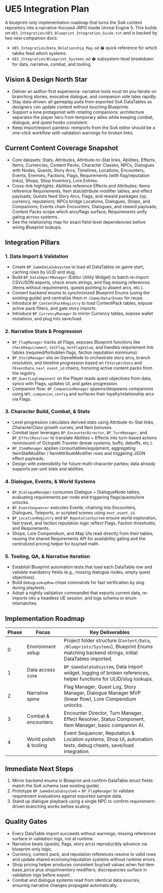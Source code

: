 # UE5 Integration Plan

A blueprint-only implementation roadmap that turns the SoA content repository into a narrative-focused JRPG inside Unreal Engine 5. This builds on `UE5_Integration/UE5_Blueprint_Integration_Guide.txt` and is backed by two new companion docs:

- `UE5_Integration/Data_Relationship_Map.md` � quick reference for which tables feed which systems.
- `UE5_Integration/Blueprint_Systems.md` � subsystem-level breakdown for data, narrative, combat, and tooling.

## Vision & Design North Star
- Deliver an author-first experience: narrative tools must let you iterate on branching stories, evocative dialogue, and companion side tales rapidly.
- Stay data-driven: all gameplay pulls from exported SoA DataTables so designers can update content without touching Blueprints.
- Support a lone protagonist with rotating companions: architecture separates the player hero from temporary allies while keeping combat, dialogue, and quest hooks consistent.
- Keep import/export painless: reimports from the SoA editor should be a one-click workflow with validation warnings for broken links.

## Current Content Coverage Snapshot
- Core datasets: Stats, Attributes, Attribute-to-Stat links, Abilities, Effects, Items, Currencies, Content Packs, Character Classes, NPCs, Dialogues with Nodes, Quests, Story Arcs, Timelines, Locations, Encounters, Events, Enemies, Factions, Flags, Requirements (with flag/reputation links), Shops, Shop Inventory, Lore Entries.
- Cross-link highlights: Abilities reference Effects and Attributes; Items reference Requirements, Item stat/attribute modifier tables, and effect payloads; Quests feed Story Arcs, Flags, and reward packages (xp, currency, reputation); NPCs bridge Locations, Dialogues, Shops, and Companions; Events chain Encounters, Dialogues, and reward payloads; Content Packs scope which arcs/flags surface; Requirements unify gating across systems.
- See the relationship map for exact field-level dependencies before wiring Blueprint lookups.

## Integration Pillars
### 1. Data Import & Validation
- Create `BP_GameDataSubsystem` to load all DataTables on game start, caching rows by ULID and slug.
- Build `BP_DataImportManager` (Editor Utility Widget) to batch re-import CSV/JSON exports, check enum strings, and flag missing references (items without requirements, quests pointing to absent arcs, etc.).
- Convert backend enums to synchronized Blueprint Enums (using the existing guide) and centralize them in `/Game/Data/Enums` for reuse.
- Introduce `BP_ContentPackRegistry` to load ContentPack tables, expose active pack filters, and gate story imports.
- Introduce `BP_CurrencyManager` to mirror Currency tables, expose wallet mutations, and plug into save/load.

### 2. Narrative State & Progression
- `BP_FlagManager` tracks all Flags, exposes Blueprint functions like `CheckRequirement`, `SetFlag`, `GetFlagValue`, and handles requirement link tables (required/forbidden flags, faction reputation minimums).
- `BP_StoryManager` sits on GameMode to orchestrate story arcs, branch resolution, and timeline progression based on `FStoryArcData` and `FEventData.next_event_id` chains, honoring active content packs from the registry.
- `BP_QuestLogComponent` on the Player reads quest objectives from data, syncs with Flags, updates UI, and gates progression.
- Companion flow: `BP_CompanionManager` spawns/despawns companions using `NPC.companion_config` and surfaces their loyalty/relationship arcs via Flags.

### 3. Character Build, Combat, & Stats
- Level progression calculates derived stats using Attribute-to-Stat links, CharacterClass growth curves, and Item bonuses.
- Combat layer leverages `BP_EncounterDirector`, `BP_TurnManager`, and `BP_EffectResolver` to translate Abilities + Effects into turn-based actions reminiscent of Octopath Traveler (break systems, buffs, debuffs, etc.).
- `BP_ItemManager` applies consumables/equipment, aggregating ItemStatModifier / ItemAttributeModifier rows and triggering JSON effect payloads.
- Design with extensibility for future multi-character parties; data already supports per-unit stats and abilities.

### 4. Dialogue, Events, & World Systems
- `BP_DialogueManager` consumes Dialogue + DialogueNode tables, evaluating requirements per node and triggering flags/quests/lore unlocks.
- `BP_EventSequencer` executes Events, chaining into Encounters, Dialogues, Teleports, or scripted scenes using `next_event_id`.
- `BP_LocationRegistry` and `BP_ReputationSystem` ensure world exploration, fast travel, and faction reputation logic reflect Flags, Faction thresholds, and Requirements.
- Shops, Lore Compendium, and Map UIs read directly from their tables, reusing the shared Requirements API for availability gating and the centralized pricing helper for buy/sell math.

### 5. Tooling, QA, & Narrative Iteration
- Establish Blueprint automation tests that load each DataTable row and validate mandatory fields (e.g., missing dialogue nodes, empty quest objectives).
- Build `DebugLookupRow` cheat commands for fast verification by slug during playtests.
- Adopt a nightly validation commandlet that exports current data, re-imports into a headless UE session, and logs schema or enum mismatches.

## Implementation Roadmap
| Phase     | Focus                     | Key Deliverables 
| ---       | ---                       | ---               
| 0         | Environment setup         | Project folder structure (`Content/Data`, `/Blueprints/Systems`), Blueprint Enums matching backend strings, initial DataTables imported. 
| 1         | Data access core          | `BP_GameDataSubsystem`, Data import widget, logging of broken references, helper functions for ULID/slug lookups. 
| 2         | Narrative spine           | Flag Manager, Quest Log, Story Manager, Dialogue Manager MVP (linear flow), Lore Compendium unlocks. 
| 3         | Combat & encounters       | Encounter Director, Turn Manager, Effect Resolver, Status Component, Item Manager, basic companion AI. 
| 4         | World polish & tooling    | Event Sequencer, Reputation & Location systems, Shop UI, automation tests, debug cheats, save/load integration. 

## Immediate Next Steps
1. Mirror backend enums in Blueprint and confirm DataTable struct fields match the SoA schema (see existing guide).
2. Prototype `BP_GameDataSubsystem` + `BP_FlagManager` to validate requirement evaluations against exported sample data.
3. Stand up dialogue playback using a single NPC to confirm requirement-driven branching works before scaling.

## Quality Gates
- Every DataTable import succeeds without warnings; missing references surface in validation logs, not at runtime.
- Narrative beats (quests, flags, story arcs) reproducibly advance via blueprint-only logic.
- Currency, content pack, and reputation references resolve to valid rows and update shared economy/reputation systems without runtime errors.
- Shop pricing helper produces consistent buy/sell values when fed item base_price plus shop/inventory modifiers; discrepancies surface in validation logs before export.
- Combat and dialogue systems read from identical data sources, ensuring narrative changes propagate automatically.



